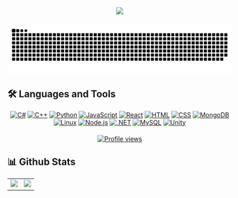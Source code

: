 <div align="center">
  <a href="">
    <img src="https://readme-typing-svg.herokuapp.com?font=VT323&size=50&color=232426&center=true&vCenter=true&width=1000&height=120&lines=IM+Fako;ALL+THIS+WAS+FOR+NOTHING.">
  </a>
</div>

<div align="center" style="margin: 20px 0;">
  <a href="" target="_blank">
    <img src="https://raw.githubusercontent.com/platane/snk/output/github-contribution-grid-snake-dark.svg" alt="Snake animation" width="800">
  </a>
</div>

## 🛠️ Languages and Tools
<div align="center">
  <a href="https://en.wikipedia.org/wiki/C_Sharp_(programming_language)" target="_blank"><img src="https://cdn.jsdelivr.net/gh/devicons/devicon/icons/csharp/csharp-original.svg" alt="C#" height="40" /></a>
  <a href="https://en.wikipedia.org/wiki/C%2B%2B" target="_blank"><img src="https://cdn.jsdelivr.net/gh/devicons/devicon/icons/cplusplus/cplusplus-original.svg" alt="C++" height="40" /></a>
  <a href="https://www.python.org" target="_blank"><img src="https://cdn.jsdelivr.net/gh/devicons/devicon/icons/python/python-original.svg" alt="Python" height="40" /></a>
  <a href="https://www.javascript.com" target="_blank"><img src="https://cdn.jsdelivr.net/gh/devicons/devicon/icons/javascript/javascript-original.svg" alt="JavaScript" height="40" /></a>
  <a href="https://reactjs.org" target="_blank"><img src="https://cdn.jsdelivr.net/gh/devicons/devicon/icons/react/react-original.svg" alt="React" height="40" /></a>
  <a href="https://en.wikipedia.org/wiki/HTML" target="_blank"><img src="https://cdn.jsdelivr.net/gh/devicons/devicon/icons/html5/html5-original.svg" alt="HTML" height="40" /></a>
  <a href="https://developer.mozilla.org/en-US/docs/Web/CSS" target="_blank"><img src="https://cdn.jsdelivr.net/gh/devicons/devicon/icons/css3/css3-original.svg" alt="CSS" height="40" /></a>
  <a href="https://www.mongodb.com" target="_blank"><img src="https://cdn.jsdelivr.net/gh/devicons/devicon/icons/mongodb/mongodb-original.svg" alt="MongoDB" height="40" /></a>
  <a href="https://www.linux.org" target="_blank"><img src="https://cdn.jsdelivr.net/gh/devicons/devicon/icons/linux/linux-original.svg" alt="Linux" height="40" /></a>
  <a href="https://nodejs.org" target="_blank"><img src="https://cdn.jsdelivr.net/gh/devicons/devicon/icons/nodejs/nodejs-original.svg" alt="Node.js" height="40" /></a>
  <a href="https://dotnet.microsoft.com" target="_blank"><img src="https://cdn.jsdelivr.net/gh/devicons/devicon/icons/dot-net/dot-net-original.svg" alt=".NET" height="40" /></a>
  <a href="https://www.mysql.com" target="_blank"><img src="https://cdn.jsdelivr.net/gh/devicons/devicon/icons/mysql/mysql-original.svg" alt="MySQL" height="40" /></a>
  <a href="https://unity.com" target="_blank"><img src="https://cdn.jsdelivr.net/gh/devicons/devicon/icons/unity/unity-original.svg" alt="Unity" height="40" /></a>
</div>

<div align="center" style="margin: 20px 0;">
  <a href="https://github.com/Fako-TZ" target="_blank">
    <img src="https://komarev.com/ghpvc/?username=Fako-TZ&&style=flat-square" alt="Profile views" />
  </a>
</div>

## 📊 Github Stats
<div align="center">
  <table>
    <tr>
      <td align="center">
        <img src="https://github-readme-stats.vercel.app/api?username=Fako-TZ&show_icons=true&count_private=true&hide_border=true&theme=algolia" width="400" />
      </td>
      <td align="center">
        <img src="[https://github-readme-stats-one-bice.vercel.app/api/top-langs/?username=Fako-TZ&langs_count=10&layout=compact&role=OWNER,ORGANIZATION_MEMBER,COLLABORATOR&count_private=true&hide_border=true&theme=algolia](https://github-readme-stats-one-bice.vercel.app/api/top-langs/?username=Fako-TZ&langs_count=10&layout=compact&role=OWNER,ORGANIZATION_MEMBER,COLLABORATOR&count_private=true&hide_border=true&theme=algolia)" width="400" />
      </td>
    </tr>
  </table>
</div>

<br />
